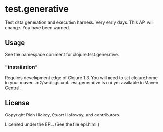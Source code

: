 # test.generative

Test data generation and execution harness. Very early days.
This API will change. You have been warned.

## Usage

See the namespace comment for clojure.test.generative.

### "Installation"

Requires development edge of Clojure 1.3. 
You will need to set clojure.home in your maven .m2/settings.xml.
test.generative is not yet available in Maven Central.

## License

Copyright Rich Hickey, Stuart Halloway, and contributors.

Licensed under the EPL. (See the file epl.html.)
